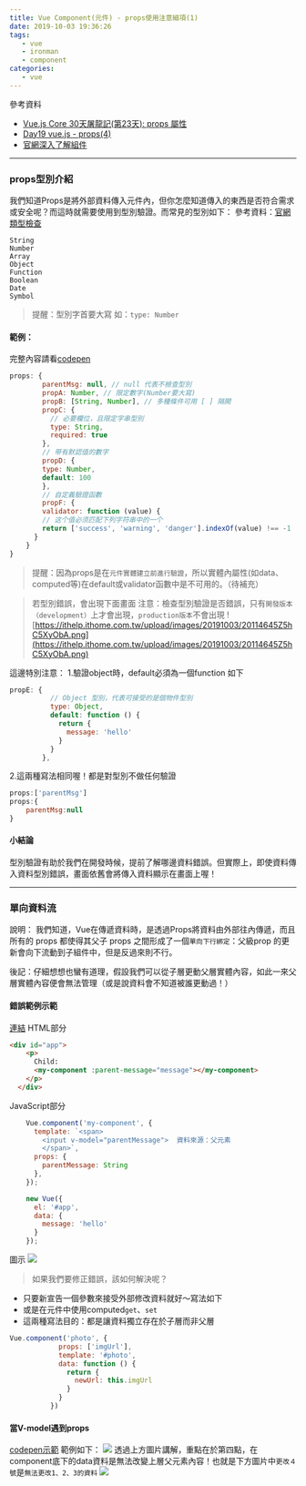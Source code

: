 ```yaml
---
title: Vue Component(元件) - props使用注意細項(1)
date: 2019-10-03 19:36:26
tags:
   - vue 
   - ironman
   - component
categories:
   - vue
---
```

參考資料
- [Vue.js Core 30天屠龍記(第23天): props 屬性](https://ithelp.ithome.com.tw/articles/10208500)
- [Day19 vue.js - props(4)](https://ithelp.ithome.com.tw/articles/10219200)
- [官網深入了解組件](https://cn.vuejs.org/v2/guide/components-props.html#%E5%8D%95%E5%90%91%E6%95%B0%E6%8D%AE%E6%B5%81)
<!-- more -->
-----
### props型別介紹
我們知道Props是將外部資料傳入元件內，但你怎麼知道傳入的東西是否符合需求或安全呢？而這時就需要使用到型別驗證。而常見的型別如下：
參考資料：[官網類型檢查](https://cn.vuejs.org/v2/guide/components-props.html#%E7%B1%BB%E5%9E%8B%E6%A3%80%E6%9F%A5)
```
String
Number
Array
Object
Function
Boolean
Date
Symbol
```
> 提醒：型別字首要大寫 如：`type: Number`

#### 範例：
完整內容請看[codepen](https://codepen.io/chunwen/pen/OJJLVrO?editors=1010)
```javascript
props: {
        parentMsg: null, // null 代表不檢查型別
        propA: Number, // 限定數字(Number要大寫)
        propB: [String, Number], // 多種條件可用 [ ] 隔開
        propC: {
          // 必要欄位，且限定字串型別
          type: String,
          required: true
        },
        // 带有默認值的數字
        propD: {
        type: Number,
        default: 100
        },
        // 自定義驗證函數
        propF: {
        validator: function (value) {
        // 这个值必须匹配下列字符串中的一个
        return ['success', 'warning', 'danger'].indexOf(value) !== -1
      }
    }
}
```
> 提醒：因為props是在`元件實體建立前進行驗證`，所以實體內屬性(如data、computed等)在default或validator函數中是不可用的。（待補充）

> 若型別錯誤，會出現下面畫面
> 注意：檢查型別驗證是否錯誤，只有`開發版本（development）`上才會出現，`production版本`不會出現
![https://ithelp.ithome.com.tw/upload/images/20191003/20114645Z5hC5XyObA.png](https://ithelp.ithome.com.tw/upload/images/20191003/20114645Z5hC5XyObA.png)


這邊特別注意：
1.驗證object時，default必須為一個function 如下
```javascript
propE: {
          // Object 型別，代表可接受的是個物件型別
          type: Object,
          default: function () {
            return {
              message: 'hello'
            }
          }
        },
```
2.這兩種寫法相同喔！都是對型別不做任何驗證
```javascript
props:['parentMsg']
props:{
    parentMsg:null
}
```

#### 小結論
型別驗證有助於我們在開發時候，提前了解哪邊資料錯誤。但實際上，即使資料傳入資料型別錯誤，畫面依舊會將傳入資料顯示在畫面上喔！

-----


### 單向資料流
說明：
我們知道，Vue在傳遞資料時，是透過Props將資料由外部往內傳遞，而且所有的 props 都使得其父子 props 之間形成了一個`單向下行綁定`：父級prop 的更新會向下流動到子組件中，但是反過來則不行。

後記：仔細想想也蠻有道理，假設我們可以從子層更動父層實體內容，如此一來父層實體內容便會無法管理（或是說資料會不知道被誰更動過！）
#### 錯誤範例示範
[連結](https://codepen.io/chunwen/pen/bGGbpYo?editors=1010)
HTML部分
```html
<div id="app">
    <p>
      Child:
      <my-component :parent-message="message"></my-component>
    </p>
  </div>
```
JavaScript部分
```javascript
    Vue.component('my-component', {
      template: `<span>
        <input v-model="parentMessage">  資料來源：父元素
        </span>`,
      props: {
        parentMessage: String
      },
    });

    new Vue({
      el: '#app',
      data: {
        message: 'hello'
      }
    });
```
圖示
![](https://ithelp.ithome.com.tw/upload/images/20191002/20114645ssXLEB1h2d.png)

> 如果我們要修正錯誤，該如何解決呢？
- 只要新宣告一個參數來接受外部修改資料就好～寫法如下
- 或是在元件中使用computed`get`、`set`
- 這兩種寫法目的：都是讓資料獨立存在於子層而非父層
```javascript
Vue.component('photo', {
            props: ['imgUrl'],
            template: '#photo',
            data: function () {
              return {
                newUrl: this.imgUrl
              }
            }
          })
```
#### 當V-model遇到props 
[codepen示範](https://codepen.io/chunwen/pen/NWKXqbN?editors=1010)
範例如下：
![](https://ithelp.ithome.com.tw/upload/images/20191002/20114645DPjBb2SgLz.png)
透過上方圖片講解，重點在於第四點，在component底下的data資料是無法改變上層父元素內容！也就是下方圖片中`更改４號`是`無法更改1、2、3的資料`
![](https://ithelp.ithome.com.tw/upload/images/20191002/20114645rsZw0ZieGz.png)

